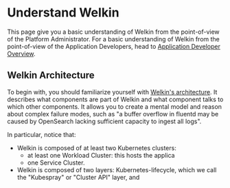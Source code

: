 # Understand Welkin

This page give you a basic understanding of Welkin from the point-of-view of the Platform Administrator.
For a basic understanding of Welkin from the point-of-view of the Application Developers, head to [Application Developer Overview](../user-guide/index.md).

## Welkin Architecture

To begin with, you should familiarize yourself with [Welkin's architecture](../architecture.md).
It describes what components are part of Welkin and what component talks to which other components.
It allows you to create a mental model and reason about complex failure modes, such as "a buffer overflow in fluentd may be caused by OpenSearch lacking sufficient capacity to ingest all logs".

In particular, notice that:

- Welkin is composed of at least two Kubernetes clusters:
  - at least one Workload Cluster: this hosts the applica
  - one Service Cluster.
- Welkin is composed of two layers: Kubernetes-lifecycle, which we call the "Kubespray" or "Cluster API" layer, and
